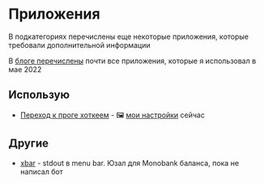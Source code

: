 # Приложения

В подкатегориях перечислены еще некоторые приложения, которые требовали дополнительной информации

В [блоге перечислены](/macbook-apps-and-settings) почти все приложения, которые я использовал в мае 2022

## Использую

- [Переход к проге хоткеем](https://apps.apple.com/ua/app/thor-launcher/id1120999687?l=ru&mt=12) - 🖼 [мои настройки](https://i.imgur.com/Dxft4Bm.png) сейчас

## Другие

- [xbar](https://github.com/matryer/xbar) - stdout в menu bar. Юзал для Monobank баланса, пока не написал бот
